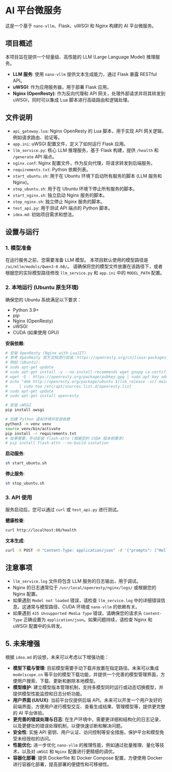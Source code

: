 # AI 平台微服务

这是一个基于 `nano-vllm`、Flask、uWSGI 和 Nginx 构建的 AI 平台微服务。

## 项目概述

本项目旨在提供一个轻量级、高性能的 LLM (Large Language Model) 推理服务。
- **LLM 服务**: 使用 `nano-vllm` 提供文本生成能力，通过 Flask 暴露 RESTful API。
- **uWSGI**: 作为应用服务器，用于部署 Flask 应用。
- **Nginx (OpenResty)**: 作为反向代理和 API 网关，处理外部请求并将其转发到 uWSGI，同时可以集成 Lua 脚本进行高级路由和逻辑处理。

## 文件说明

- `api_gateway.lua`: Nginx OpenResty 的 Lua 脚本，用于实现 API 网关逻辑，例如请求路由、验证等。
- `app.ini`: uWSGI 配置文件，定义了如何运行 Flask 应用。
- `llm_service.py`: 核心 LLM 推理服务，基于 Flask 构建，提供 `/health` 和 `/generate` API 端点。
- `nginx.conf`: Nginx 配置文件，作为反向代理，将请求转发到后端服务。
- `requirements.txt`: Python 依赖列表。
- `start_ubuntu.sh`: 用于在 Ubuntu 环境下启动所有服务的脚本 (LLM 服务和 Nginx)。
- `stop_ubuntu.sh`: 用于在 Ubuntu 环境下停止所有服务的脚本。
- `start_nginx.sh`: 独立启动 Nginx 服务的脚本。
- `stop_nginx.sh`: 独立停止 Nginx 服务的脚本。
- `test_api.py`: 用于测试 API 端点的 Python 脚本。
- `idea.md`: 初始项目需求和想法。

## 设置与运行

### 1. 模型准备

在运行服务之前，您需要准备 LLM 模型。
本项目默认使用的模型路径是 `/ai/mllm/models/Qwen3-0.6B/`。
请确保将您的模型文件放置在该路径下，或者根据您的实际模型路径修改 `llm_service.py` 和 `app.ini` 中的 `MODEL_PATH` 配置。

### 2. 本地运行 (Ubuntu 原生环境)

确保您的 Ubuntu 系统满足以下要求：
- Python 3.9+
- pip
- Nginx (OpenResty)
- uWSGI
- CUDA (如果使用 GPU)

**安装依赖**:

```bash
# 安装 OpenResty (Nginx with LuaJIT)
# 参考 OpenResty 官方文档进行安装：https://openresty.org/cn/linux-packages.html
# 例如 (Ubuntu):
# sudo apt-get update
# sudo apt-get install -y --no-install-recommends wget gnupg ca-certificates
# wget -O - https://openresty.org/package/pubkey.gpg | sudo apt-key add -
# echo "deb http://openresty.org/package/ubuntu $(lsb_release -sc) main" \
#     | sudo tee /etc/apt/sources.list.d/openresty.list
# sudo apt-get update
# sudo apt-get install openresty

# 安装 uWSGI
pip install uwsgi

# 创建 Python 虚拟环境并安装依赖
python3 -m venv venv
source venv/bin/activate
pip install -r requirements.txt
# 如果需要，手动安装 flash-attn (根据您的 CUDA 版本和需求)
# pip install flash-attn --no-build-isolation
```

**启动服务**:

```bash
sh start_ubuntu.sh
```

**停止服务**:

```bash
sh stop_ubuntu.sh
```

### 3. API 使用

服务启动后，您可以通过 `curl` 或 `test_api.py` 进行测试。

**健康检查**:

```bash
curl http://localhost:80/health
```

**文本生成**:

```bash
curl -X POST -H "Content-Type: application/json" -d '{"prompts": ["Hello, how are you?"], "sampling_params": {"max_tokens": 50}}' http://localhost:80/generate
```

## 注意事项

- `llm_service.log` 文件将包含 LLM 服务的日志输出，用于调试。
- Nginx 的日志通常位于 `/usr/local/openresty/nginx/logs/` 或根据您的 Nginx 配置。
- 如果遇到 `Model not loaded` 错误，请检查 `llm_service.log` 中的详细错误信息。这通常与模型路径、CUDA 环境或 `nano-vllm` 的依赖有关。
- 如果遇到 `415 Unsupported Media Type` 错误，请确保您的请求头 `Content-Type` 正确设置为 `application/json`。如果问题持续，请检查 Nginx 和 uWSGI 配置中的头转发。

## 5. 未来增强

根据 `idea.md` 的设想，未来可以考虑以下增强功能：

* **模型下载与管理**: 目前模型需要手动下载并放置在指定路径。未来可以集成 `modelscope.cn` 等平台的模型下载功能，并提供一个完善的模型管理界面，方便用户搜索、下载、更新和删除本地模型。
* **模型维护**: 建立模型版本管理机制，支持多模型同时运行或动态切换模型，并提供模型性能监控和日志分析功能。
* **用户界面 (UI/UX)**: 当前平台仅提供后端 API。未来可以开发一个用户友好的前端界面，方便用户进行模型交互、查看生成结果、管理模型等，提供更完整的 AI 平台体验。
* **更完善的错误处理与日志**: 在生产环境中，需要更详细和结构化的日志记录，以及更健壮的错误处理机制，以便快速诊断和解决问题。
* **安全性**: 实施 API 密钥、用户认证、访问控制等安全措施，保护平台和模型免受未经授权的访问。
* **性能优化**: 进一步优化 `nano-vllm` 的推理性能，例如通过批量推理、量化等技术，以及对 `uWSGI` 和 `Nginx` 配置进行更精细的调优。
* **容器化部署**: 提供 Dockerfile 和 Docker Compose 配置，方便使用 Docker 进行容器化部署，提高部署的便捷性和可移植性。
 